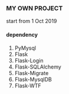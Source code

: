 ### MY OWN PROJECT
start from 1 Oct 2019

#### dependency
1. PyMysql
2. Flask
3. Flask-Login
4. Flask-SQLAlchemy
5. Flask-Migrate
6. Flask-MysqlDB
7. Flask-WTF